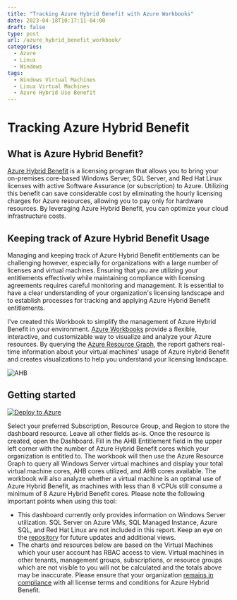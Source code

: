 ```yaml
---
title: "Tracking Azure Hybrid Benefit with Azure Workbooks"
date: 2023-04-18T10:17:11-04:00
draft: false
type: post
url: /azure_hybrid_benefit_workbook/
categories:
  - Azure
  - Linux
  - Windows
tags:
  - Windows Virtual Machines
  - Linux Virtual Machines
  - Azure Hybrid Use Benefit
---
```


# Tracking Azure Hybrid Benefit

## What is Azure Hybrid Benefit?
[Azure Hybrid Benefit](https://azure.microsoft.com/en-gb/pricing/hybrid-benefit/) is a licensing program that allows you to bring your on-premises core-based Windows Server, SQL Server, and Red Hat Linux licenses with active Software Assurance (or subscription) to Azure. Utilizing this benefit can save considerable cost by eliminating the hourly licensing charges for Azure resources, allowing you to pay only for hardware resources. By leveraging Azure Hybrid Benefit, you can optimize your cloud infrastructure costs.

## Keeping track of Azure Hybrid Benefit Usage
Managing and keeping track of Azure Hybrid Benefit entitlements can be challenging however, especially for organizations with a large number of licenses and virtual machines. Ensuring that you are utilizing your entitlements effectively while maintaining compliance with licensing agreements requires careful monitoring and management. It is essential to have a clear understanding of your organization's licensing landscape and to establish processes for tracking and applying Azure Hybrid Benefit entitlements.

I've created this Workbook to simplify the management of Azure Hybrid Benefit in your environment. [Azure Workbooks](https://learn.microsoft.com/en-us/azure/azure-monitor/visualize/workbooks-overview) provide a flexible, interactive, and customizable way to visualize and analyze your Azure resources. By querying the [Azure Resource Graph](https://learn.microsoft.com/en-us/azure/governance/resource-graph/overview), the report gathers real-time information about your virtual machines' usage of Azure Hybrid Benefit and creates visualizations to help you understand your licensing landscape.

![AHB](/ahb_dashboard_example.png)

## Getting started
[![Deploy to Azure](https://aka.ms/deploytoazurebutton)](https://portal.azure.com/#create/Microsoft.Template/uri/https%3A%2F%2Fraw.githubusercontent.com%2Frlowellfl%2Fazure_workbooks%2Fmain%2Fhybrid_benefit_tracker_workbook.json)

Select your preferred Subscription, Resource Group, and Region to store the dashboard resource. Leave all other fields as-is.
Once the resource is created, open the Dashboard.
Fill in the AHB Entitlement field in the upper left corner with the number of Azure Hybrid Benefit cores which your organization is entitled to.
The workbook will then use the Azure Resource Graph to query all Windows Server virtual machines and display your total virtual machine cores, AHB cores utilized, and AHB cores available.
The workbook will also analyze whether a virtual machine is an optimal use of Azure Hybrid Benefit, as machines with less than 8 vCPUs still consume a minimum of 8 Azure Hybrid Benefit cores.
Please note the following important points when using this tool:

* This dashboard currently only provides information on Windows Server utilization. SQL Server on Azure VMs, SQL Managed Instance, Azure SQL, and Red Hat Linux are not included in this report. Keep an eye on the [repository](https://github.com/rlowellfl/azure_hybrid_benefit_workbook) for future updates and additional views.
* The charts and resources below are based on the Virtual Machines which your user account has RBAC access to view. Virtual machines in other tenants, management groups, subscriptions, or resource groups which are not visible to you will not be calculated and the totals above may be inaccurate. Please ensure that your organization [remains in compliance](https://learn.microsoft.com/en-us/windows-server/get-started/azure-hybrid-benefit?source=recommendations#how-to-maintain-compliance) with all license terms and conditions for Azure Hybrid Benefit.